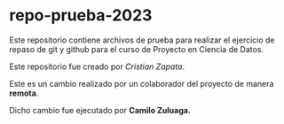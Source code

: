 # repo-prueba-2023
Este repositorio contiene archivos de prueba para realizar el ejercicio de repaso de git y github para el curso de Proyecto en Ciencia de Datos.

Este repositorio fue creado por *Cristian Zapata*.

Este es un cambio realizado por un colaborador del proyecto de manera **remota**.

Dicho cambio fue ejecutado por **Camilo Zuluaga.**
